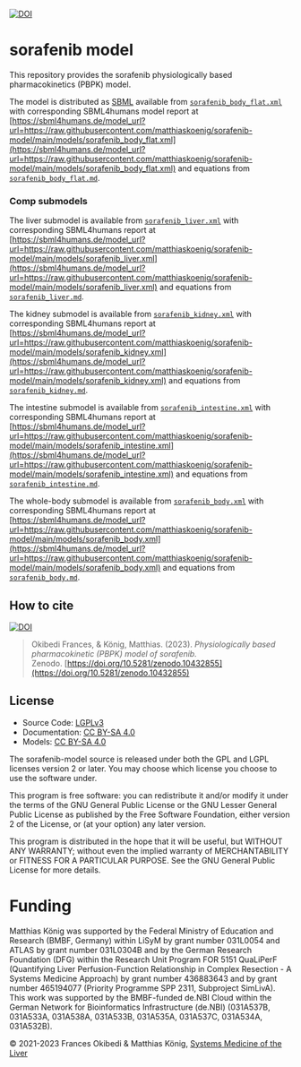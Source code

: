 [![DOI](https://zenodo.org/badge/DOI/10.5281/zenodo.10432855.svg)](https://doi.org/10.5281/zenodo.10432855)

# sorafenib model
This repository provides the sorafenib physiologically based pharmacokinetics (PBPK) model.

The model is distributed as [SBML](http://sbml.org) available from [`sorafenib_body_flat.xml`](./models/sorafenib_body_flat.xml) with 
corresponding SBML4humans model report at [https://sbml4humans.de/model_url?url=https://raw.githubusercontent.com/matthiaskoenig/sorafenib-model/main/models/sorafenib_body_flat.xml](https://sbml4humans.de/model_url?url=https://raw.githubusercontent.com/matthiaskoenig/sorafenib-model/main/models/sorafenib_body_flat.xml) and equations from [`sorafenib_body_flat.md`](./models/sorafenib_body_flat.md).

### Comp submodels
The liver submodel is available from [`sorafenib_liver.xml`](./models/sorafenib_liver.xml) with corresponding SBML4humans report at
[https://sbml4humans.de/model_url?url=https://raw.githubusercontent.com/matthiaskoenig/sorafenib-model/main/models/sorafenib_liver.xml](https://sbml4humans.de/model_url?url=https://raw.githubusercontent.com/matthiaskoenig/sorafenib-model/main/models/sorafenib_liver.xml) and equations from [`sorafenib_liver.md`](./models/sorafenib_liver.md).

The kidney submodel is available from [`sorafenib_kidney.xml`](./models/sorafenib_kidney.xml) with corresponding SBML4humans report at
[https://sbml4humans.de/model_url?url=https://raw.githubusercontent.com/matthiaskoenig/sorafenib-model/main/models/sorafenib_kidney.xml](https://sbml4humans.de/model_url?url=https://raw.githubusercontent.com/matthiaskoenig/sorafenib-model/main/models/sorafenib_kidney.xml) and equations from [`sorafenib_kidney.md`](./models/sorafenib_kidney.md).

The intestine submodel is available from [`sorafenib_intestine.xml`](./models/sorafenib_intestine.xml) with corresponding SBML4humans report at
[https://sbml4humans.de/model_url?url=https://raw.githubusercontent.com/matthiaskoenig/sorafenib-model/main/models/sorafenib_intestine.xml](https://sbml4humans.de/model_url?url=https://raw.githubusercontent.com/matthiaskoenig/sorafenib-model/main/models/sorafenib_intestine.xml) and equations from [`sorafenib_intestine.md`](./models/sorafenib_intestine.md).

The whole-body submodel is available from [`sorafenib_body.xml`](./models/sorafenib_body.xml) with corresponding SBML4humans report at
[https://sbml4humans.de/model_url?url=https://raw.githubusercontent.com/matthiaskoenig/sorafenib-model/main/models/sorafenib_body.xml](https://sbml4humans.de/model_url?url=https://raw.githubusercontent.com/matthiaskoenig/sorafenib-model/main/models/sorafenib_body.xml) and equations from [`sorafenib_body.md`](./models/sorafenib_body.md).

## How to cite
[![DOI](https://zenodo.org/badge/DOI/10.5281/zenodo.10432855.svg)](https://doi.org/10.5281/zenodo.10432855)

> Okibedi Frances, & König, Matthias. (2023). 
> *Physiologically based pharmacokinetic (PBPK) model of sorafenib.*   
> Zenodo. [https://doi.org/10.5281/zenodo.10432855](https://doi.org/10.5281/zenodo.10432855)

## License

* Source Code: [LGPLv3](http://opensource.org/licenses/LGPL-3.0)
* Documentation: [CC BY-SA 4.0](http://creativecommons.org/licenses/by-sa/4.0/)
* Models: [CC BY-SA 4.0](http://creativecommons.org/licenses/by-sa/4.0/)

The sorafenib-model source is released under both the GPL and LGPL licenses version 2 or
later. You may choose which license you choose to use the software under.

This program is free software: you can redistribute it and/or modify it under
the terms of the GNU General Public License or the GNU Lesser General Public
License as published by the Free Software Foundation, either version 2 of the
License, or (at your option) any later version.

This program is distributed in the hope that it will be useful, but WITHOUT ANY
WARRANTY; without even the implied warranty of MERCHANTABILITY or FITNESS FOR A
PARTICULAR PURPOSE. See the GNU General Public License for more details.

Funding
=======
Matthias König was supported by the Federal Ministry of Education and Research (BMBF, Germany) within LiSyM by grant number 031L0054 and ATLAS by grant number 031L0304B and by the German Research Foundation (DFG) within the Research Unit Program FOR 5151 QuaLiPerF (Quantifying Liver Perfusion-Function Relationship in Complex Resection - A Systems Medicine Approach) by grant number 436883643 and by grant number 465194077 (Priority Programme SPP 2311, Subproject SimLivA). This work was supported by the BMBF-funded de.NBI Cloud within the German Network for Bioinformatics Infrastructure (de.NBI) (031A537B, 031A533A, 031A538A, 031A533B, 031A535A, 031A537C, 031A534A, 031A532B). 

© 2021-2023 Frances Okibedi & Matthias König, [Systems Medicine of the Liver](https://livermetabolism.com)
